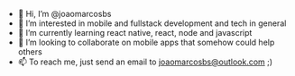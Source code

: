 - 👋 Hi, I’m @joaomarcosbs
- 👀 I’m interested in mobile and fullstack development and tech in general
- 🌱 I’m currently learning react native, react, node and javascript
- 💞️ I’m looking to collaborate on mobile apps that somehow could help others
- 📫 To reach me, just send an email to joaomarcosbs@outlook.com ;)

<!---
joaomarcosbs/joaomarcosbs is a ✨ special ✨ repository because its `README.md` (this file) appears on your GitHub profile.
You can click the Preview link to take a look at your changes.
--->
